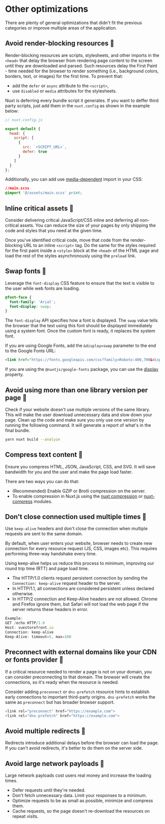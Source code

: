 # Other optimizations

There are plenty of general optimizations that didn't fit the previous categories or improve multiple areas of the application.

## Avoid render-blocking resources :orange_book:

Render-blocking resources are scripts, stylesheets, and other imports in the `<head>` that delay the browser from rendering page content to the screen until they are downloaded and parsed. Such resources delay the First Paint - time needed for the browser to render something (i.e., background colors, borders, text, or images) for the first time. To prevent that:

* add the `defer` or `async` attribute to the `<script>`,
* use `disabled` or `media` attributes for the stylesheets.

Nuxt is deferring every bundle script it generates. If you want to deffer third party scripts, just add them in the `nuxt.config` as shown in the example below:

```javascript
// nuxt.config.js

export default {
  head: {
    script: [
      {
        src: `<SCRIPT_URL>`,
        defer: true
      }
    ]
  }
};
```

Additionally, you can add use [media-dependent](https://developer.mozilla.org/en-US/docs/Web/CSS/@import) import in your CSS:

```css
//main.scss
@import '@/assets/main.scss' print;
```

## Inline critical assets :ledger:

Consider delivering critical JavaScript/CSS inline and deferring all non-critical assets. You can reduce the size of your pages by only shipping the code and styles that you need at the given time.

Once you've identified critical code, move that code from the render-blocking URL to an inline `<script>` tag. Do the same for the styles required for the first paint inside a `<style>` block at the `<head>` of the HTML page and load the rest of the styles asynchronously using the `preload` link.

## Swap fonts :ledger:

Leverage the `font-display` CSS feature to ensure that the text is visible to the user while web fonts are loading.

```css
@font-face {
  font-family: 'Arial';
  font-display: swap;
}
```

The `font-display` API specifies how a font is displayed. The `swap` value tells the browser that the text using this font should be displayed immediately using a system font. Once the custom font is ready, it replaces the system font.

If you are using Google Fonts, add the `&display=swap` parameter to the end to the Google Fonts URL:

```html
<link href="https://fonts.googleapis.com/css?family=Roboto:400,700&display=swap" rel="stylesheet">
```

If you are using the `@nuxtjs/google-fonts` package, you can use the [display](https://google-fonts.nuxtjs.org/options#display) property.

## Avoid using more than one library version per page :ledger:

Check if your website doesn't use multiple versions of the same library. This will make the user download unnecessary data and slow down your page. Clean up the code and make sure you only use one version by running the following command. It will generate a report of what's in the final bundle.

```bash
yarn nuxt build --analyze
```

## Compress text content :ledger:

Ensure you compress HTML, JSON, JavaScript, CSS, and SVG. It will save bandwidth for you and the user and make the page load faster.

There are two ways you can do that:

* (Recommended) Enable GZIP or Brotli compression on the server.
* To enable compression in Nuxt.js using the [nuxt compression](https://github.com/nuxt-modules/compression) or [nuxt-compress](https://www.npmjs.com/package/nuxt-compress) modules.

## Don't close connection used multiple times :blue_book:

Use `keep-alive` headers and don't close the connection when multiple requests are sent to the same domain.

By default, when user enters your website, browser needs to create new connection for every resource request (JS, CSS, images etc). This requires performing three-way handshake every time. 

Using keep-alive helps us reduce this process to minimum, improving our round trip time (RTT) and page load time.

* The HTTP/1.0 clients request persistent connection by sending the `Connection: keep-alive` request header to the server.
* In HTTP/1.1, all connections are considered persistent unless declared otherwise.
* In HTTP/2 connection and Keep-Alive headers are not allowed. Chrome and Firefox ignore them, but Safari will not load the web page if the server returns these headers in error.

```javascript
Example:
GET /echo HTTP/1.0
Host: vuestorefront.io
Connection: keep-alive
Keep-Alive: timeout=5, max=100
```

## Preconnect with external domains like your CDN or fonts provider :ledger:

If a critical resource needed to render a page is not on your domain, you can consider preconnecting to that domain. The browser will create the connections, so it's ready when the resource is needed.

Consider adding `preconnect` or `dns-prefetch` resource hints to establish early connections to important third-party origins. `dns-prefetch` works the same as `preconnect` but has broader browser support.

```javascript
<link rel="preconnect" href="https://example.com">
<link rel="dns-prefetch" href="https://example.com">
```

## Avoid multiple redirects :blue_book:

Redirects introduce additional delays before the browser can load the page. If you can't avoid redirects, it's better to do them on the server side.

## Avoid large network payloads :ledger:

Large network payloads cost users real money and increase the loading times.

* Defer requests until they're needed.
* Don't fetch unnecessary data. Limit your responses to a minimum.
* Optimize requests to be as small as possible, minimize and compress them.
* Cache requests, so the page doesn't re-download the resources on repeat visits.

